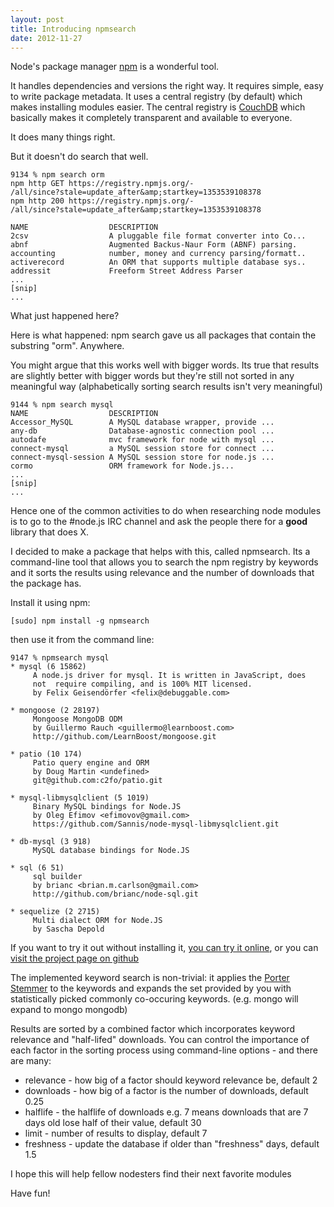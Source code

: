 ```yaml
---
layout: post
title: Introducing npmsearch
date: 2012-11-27
---
```


Node's package manager [npm](https://npmjs.org/) is a wonderful tool.

It handles dependencies and versions the right way. It requires simple, easy to write package metadata. It uses a central registry (by default) which makes installing modules easier. The central registry is [CouchDB](http://couchdb.apache.org/) which basically makes it completely transparent and available to everyone.

It does many things right.

But it doesn't do search that well.

    9134 % npm search orm
    npm http GET https://registry.npmjs.org/-
    /all/since?stale=update_after&amp;startkey=1353539108378
    npm http 200 https://registry.npmjs.org/-
    /all/since?stale=update_after&amp;startkey=1353539108378

    NAME                  DESCRIPTION             
    2csv                  A pluggable file format converter into Co...
    abnf                  Augmented Backus-Naur Form (ABNF) parsing.
    accounting            number, money and currency parsing/formatt..
    activerecord          An ORM that supports multiple database sys..
    addressit             Freeform Street Address Parser
    ...
    [snip]
    ...


What just happened here?

Here is what happened: npm search gave us all packages that contain the substring "orm". Anywhere.

You might argue that this works well with bigger words. Its true that results are slightly better with bigger words but they're still not sorted in any meaningful way (alphabetically sorting search results isn't very meaningful)

    9144 % npm search mysql
    NAME                  DESCRIPTION            
    Accessor_MySQL        A MySQL database wrapper, provide ...
    any-db                Database-agnostic connection pool ...
    autodafe              mvc framework for node with mysql ...
    connect-mysql         a MySQL session store for connect ...
    connect-mysql-session A MySQL session store for node.js ... 
    cormo                 ORM framework for Node.js...
    ...
    [snip]
    ...


Hence one of the common activities to do when researching node modules is to go to the #node.js IRC channel and ask the people there for a **good** library that does X.

I decided to make a package that helps with this, called npmsearch. Its a command-line tool that allows you to search the npm registry by keywords and it sorts the results using relevance and the number of downloads that the package has.

Install it using npm:

    [sudo] npm install -g npmsearch

then use it from the command line:

    9147 % npmsearch mysql
    * mysql (6 15862)
         A node.js driver for mysql. It is written in JavaScript, does 
         not  require compiling, and is 100% MIT licensed.
         by Felix Geisendörfer <felix@debuggable.com>

    * mongoose (2 28197)
         Mongoose MongoDB ODM
         by Guillermo Rauch <guillermo@learnboost.com>
         http://github.com/LearnBoost/mongoose.git

    * patio (10 174)
         Patio query engine and ORM
         by Doug Martin <undefined>
         git@github.com:c2fo/patio.git

    * mysql-libmysqlclient (5 1019)
         Binary MySQL bindings for Node.JS
         by Oleg Efimov <efimovov@gmail.com>
         https://github.com/Sannis/node-mysql-libmysqlclient.git

    * db-mysql (3 918)
         MySQL database bindings for Node.JS

    * sql (6 51)
         sql builder
         by brianc <brian.m.carlson@gmail.com>
         http://github.com/brianc/node-sql.git

    * sequelize (2 2715)
         Multi dialect ORM for Node.JS
         by Sascha Depold 

If you want to try it out without installing it, 
[you can try it online](http://npmsearch.docucalc.com/), or you can 
[visit the project page on github](https://github.com/spion/npmsearch)

The implemented keyword search is non-trivial: it applies the 
[Porter Stemmer](http://tartarus.org/martin/PorterStemmer/) to the keywords and
expands the set provided by you with statistically picked commonly co-occuring 
keywords. (e.g. mongo will expand to mongo mongodb)

Results are sorted by a combined factor which incorporates keyword relevance 
and "half-lifed" downloads. You can control the importance of each factor in 
the sorting process using command-line options - and there are many:

* relevance - how big of a factor should keyword relevance be, default 2
* downloads - how big of a factor is the number of downloads, default 0.25
* halflife  - the halflife of downloads e.g. 7 means downloads that are 7 
  days old lose half of their value, default 30
* limit     - number of results to display, default 7
* freshness - update the database if older than "freshness" days, default 1.5

I hope this will help fellow nodesters find their next favorite modules

Have fun!
